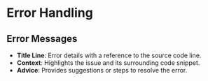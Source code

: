 # Error Handling

## Error Messages

- **Title Line**: Error details with a reference to the source code line.
- **Context**: Highlights the issue and its surrounding code snippet.
- **Advice**: Provides suggestions or steps to resolve the error.

